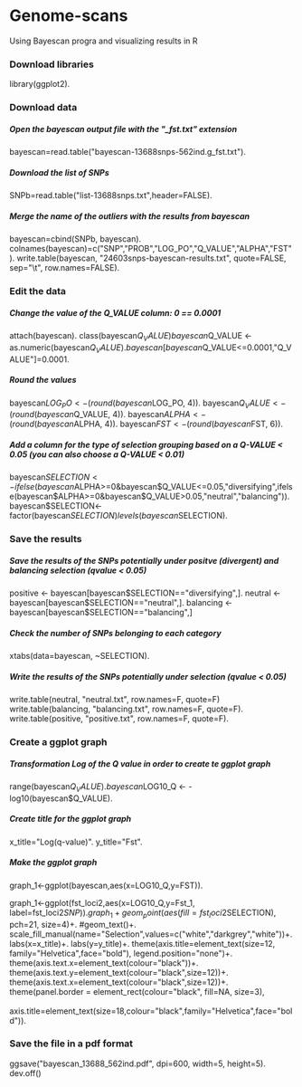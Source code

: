 # Genome-scans
Using Bayescan progra and visualizing results in R

### Download libraries
library(ggplot2). 

### Download data

##### Open the bayescan output file with the "_fst.txt" extension
bayescan=read.table("bayescan-13688snps-562ind.g_fst.txt"). 

##### Download the list of SNPs
SNPb=read.table("list-13688snps.txt",header=FALSE). 

##### Merge the name of the outliers with the results from bayescan
bayescan=cbind(SNPb, bayescan). 
colnames(bayescan)=c("SNP","PROB","LOG_PO","Q_VALUE","ALPHA","FST"). 
write.table(bayescan, "24603snps-bayescan-results.txt", quote=FALSE, sep="\t", row.names=FALSE). 

### Edit the data

##### Change the value of the Q_VALUE column: 0 == 0.0001 
attach(bayescan). 
class(bayescan$Q_VALUE)  
bayescan$Q_VALUE <- as.numeric(bayescan$Q_VALUE). 
bayescan[bayescan$Q_VALUE<=0.0001,"Q_VALUE"]=0.0001. 

##### Round the values
bayescan$LOG_PO <- (round(bayescan$LOG_PO, 4)). 
bayescan$Q_VALUE <- (round(bayescan$Q_VALUE, 4)). 
bayescan$ALPHA <- (round(bayescan$ALPHA, 4)). 
bayescan$FST <- (round(bayescan$FST, 6)). 

##### Add a column for the type of selection grouping based on a Q-VALUE < 0.05 (you can also choose a Q-VALUE < 0.01)
bayescan$SELECTION <- ifelse(bayescan$ALPHA>=0&bayescan$Q_VALUE<=0.05,"diversifying",ifelse(bayescan$ALPHA>=0&bayescan$Q_VALUE>0.05,"neutral","balancing")). 
bayescan$SELECTION<- factor(bayescan$SELECTION)
levels(bayescan$SELECTION). 

### Save the results

##### Save the results of the SNPs potentially under positve (divergent) and balancing selection (qvalue < 0.05)
positive <- bayescan[bayescan$SELECTION=="diversifying",]. 
neutral <- bayescan[bayescan$SELECTION=="neutral",]. 
balancing <- bayescan[bayescan$SELECTION=="balancing",]  

##### Check the number of SNPs belonging to each category
xtabs(data=bayescan, ~SELECTION). 

##### Write the results of the SNPs potentially under selection (qvalue < 0.05)
write.table(neutral, "neutral.txt", row.names=F, quote=F)  
write.table(balancing, "balancing.txt", row.names=F, quote=F). 
write.table(positive, "positive.txt", row.names=F, quote=F). 

### Create a ggplot graph

##### Transformation Log of the Q value in order to create te ggplot graph
range(bayescan$Q_VALUE). 
bayescan$LOG10_Q <- -log10(bayescan$Q_VALUE). 

##### Create title for the ggplot graph
x_title="Log(q-value)". 
y_title="Fst". 

##### Make the ggplot graph

graph_1<-ggplot(bayescan,aes(x=LOG10_Q,y=FST)). 

graph_1<-ggplot(fst_loci2,aes(x=LOG10_Q,y=Fst_1, label=fst_loci2$SNP)). 
graph_1+geom_point(aes(fill=fst_loci2$SELECTION), pch=21, size=4)+. 
  #geom_text()+. 
  scale_fill_manual(name="Selection",values=c("white","darkgrey","white"))+. 
  labs(x=x_title)+. 
  labs(y=y_title)+. 
  theme(axis.title=element_text(size=12, family="Helvetica",face="bold"), legend.position="none")+. 
  theme(axis.text.x=element_text(colour="black"))+. 
  theme(axis.text.y=element_text(colour="black",size=12))+. 
  theme(axis.text.x=element_text(colour="black",size=12))+. 
  theme(panel.border = element_rect(colour="black", fill=NA, size=3),  
        axis.title=element_text(size=18,colour="black",family="Helvetica",face="bold")). 
   
### Save the file in a pdf format
ggsave("bayescan_13688_562ind.pdf", dpi=600, width=5, height=5). 
dev.off()

